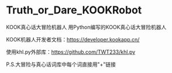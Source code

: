 # Truth_or_Dare_KOOKRobot
KOOK真心话大冒险机器人
用Python编写的KOOK真心话大冒险机器人

KOOK机器人开发者文档：https://developer.kookapp.cn/

使用khl.py外部库：https://github.com/TWT233/khl.py

P.S.大冒险与真心话词库中每个词直接用"+"链接
